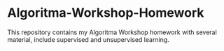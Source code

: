# Algoritma-Workshop-Homework
This repository contains my Algoritma Workshop homework with several material, include supervised and unsupervised learning. 
